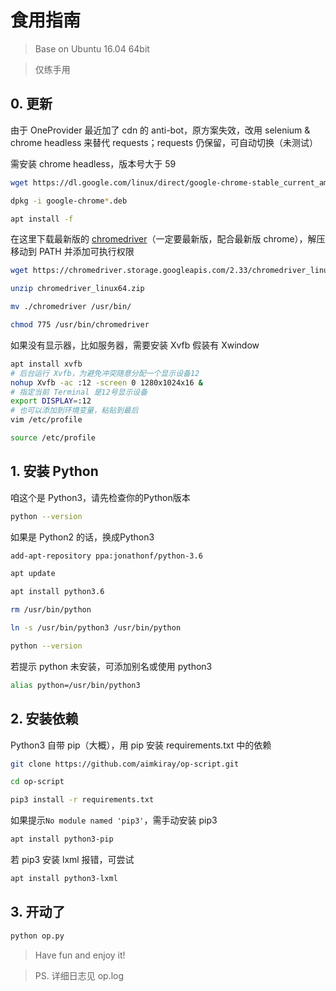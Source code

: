 # 食用指南

> Base on Ubuntu 16.04 64bit

> 仅练手用

## 0. 更新

由于 OneProvider 最近加了 cdn 的 anti-bot，原方案失效，改用 selenium & chrome headless 来替代 requests；requests 仍保留，可自动切换（未测试）

需安装 chrome headless，版本号大于 59

```bash
wget https://dl.google.com/linux/direct/google-chrome-stable_current_amd64.deb

dpkg -i google-chrome*.deb

apt install -f
```

在这里下载最新版的 [chromedriver](https://sites.google.com/a/chromium.org/chromedriver/downloads)（一定要最新版，配合最新版 chrome），解压移动到 PATH 并添加可执行权限

```bash
wget https://chromedriver.storage.googleapis.com/2.33/chromedriver_linux64.zip

unzip chromedriver_linux64.zip

mv ./chromedriver /usr/bin/

chmod 775 /usr/bin/chromedriver
```

如果没有显示器，比如服务器，需要安装 Xvfb 假装有 Xwindow

```bash
apt install xvfb
# 后台运行 Xvfb，为避免冲突随意分配一个显示设备12
nohup Xvfb -ac :12 -screen 0 1280x1024x16 &
# 指定当前 Terminal 是12号显示设备
export DISPLAY=:12
# 也可以添加到环境变量，粘贴到最后
vim /etc/profile

source /etc/profile
```

## 1. 安装 Python

咱这个是 Python3，请先检查你的Python版本

```bash
python --version
```

如果是 Python2 的话，换成Python3

```bash
add-apt-repository ppa:jonathonf/python-3.6

apt update

apt install python3.6

rm /usr/bin/python

ln -s /usr/bin/python3 /usr/bin/python

python --version
```

若提示 python 未安装，可添加别名或使用 python3

```bash
alias python=/usr/bin/python3
```

## 2. 安装依赖

Python3 自带 pip（大概），用 pip 安装 requirements.txt 中的依赖

```bash
git clone https://github.com/aimkiray/op-script.git

cd op-script

pip3 install -r requirements.txt
```

如果提示`No module named 'pip3'`，需手动安装 pip3

```bash
apt install python3-pip
```

若 pip3 安装 lxml 报错，可尝试

```bash
apt install python3-lxml
```

## 3. 开动了

```bash
python op.py
```

> Have fun and enjoy it!

> PS. 详细日志见 op.log
